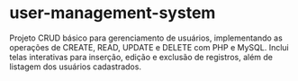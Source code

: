 # user-management-system
Projeto CRUD básico para gerenciamento de usuários, implementando as operações de CREATE, READ, UPDATE e DELETE com PHP e MySQL. Inclui telas interativas para inserção, edição e exclusão de registros, além de listagem dos usuários cadastrados.
